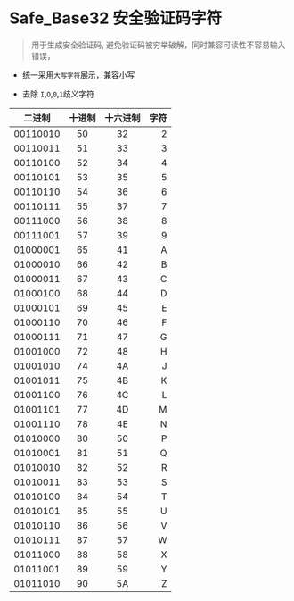 # Safe_Base32 安全验证码字符

> 用于生成安全验证码, 避免验证码被穷举破解，同时兼容可读性不容易输入错误，

- 统一采用`大写字符`展示，兼容小写

- 去除 `I`,`O`,`0`,`1`歧义字符


| 二进制  |  十进制  |  十六进制 | 字符 |
| ------------- | :-----------: | :-----------: | ----: |
| 00110010 |	50	| 32 |	2 |	 
| 00110011 |	51	| 33 |	3 |	 
| 00110100 |	52	| 34 |	4 |	 
| 00110101 |	53	| 35 |	5 |	 
| 00110110 |	54	| 36 |	6 |	 
| 00110111 |	55	| 37 |	7 |	 
| 00111000 |	56	| 38 |	8 |	 
| 00111001 |	57	| 39 |	9 |
| 01000001 |	65	| 41 |	A |	 
| 01000010 |	66	| 42 |	B |	 
| 01000011 |	67	| 43 |	C |	 
| 01000100 |	68	| 44 |	D |	 
| 01000101 |	69	| 45 |	E |	 
| 01000110 |	70	| 46 |	F |	 
| 01000111 |	71	| 47 |	G |	 
| 01001000 |	72	| 48 |	H |	 
| 01001010 |	74	| 4A |	J |	 
| 01001011 |	75	| 4B |	K |	 
| 01001100 |	76	| 4C |	L |	 
| 01001101 |	77	| 4D |	M |	 
| 01001110 |	78	| 4E |	N |	 
| 01010000 |	80	| 50 |	P |	 
| 01010001 |	81	| 51 |	Q |	 
| 01010010 |	82	| 52 |	R |	 
| 01010011 |	83	| 53 |	S |	 
| 01010100 |	84	| 54 |	T |	 
| 01010101 |	85	| 55 |	U |	 
| 01010110 |	86	| 56 |	V |	 
| 01010111 |	87	| 57 |	W |	 
| 01011000 |	88	| 58 |	X |	 
| 01011001 |	89	| 59 |	Y |	 
| 01011010 |	90	| 5A |	Z |